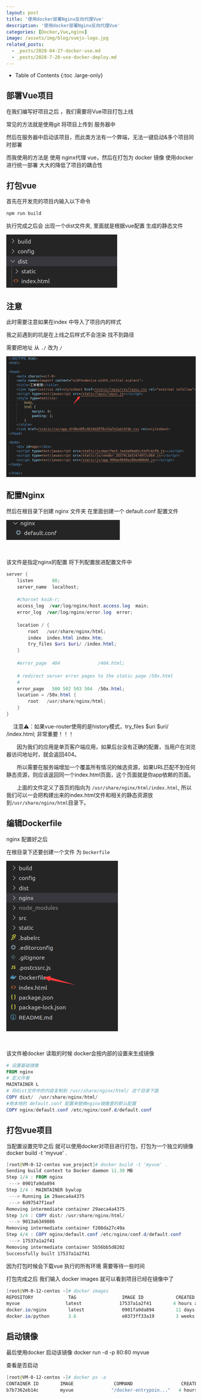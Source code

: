 ```yaml
---
layout: post
title: '使用docker部署Nginx反向代理Vue'
description: '使用docker部署Nginx反向代理Vue'
categories: [Docker,Vue,nginx]
image: /assets/img/blog/vuejs-logo.jpg
related_posts:
  - _posts/2020-04-27-docker-use.md
  - _posts/2020-7-20-use-docker-deploy.md
---
```

- Table of Contents
{:toc .large-only}

## 部署Vue项目
在我们编写好项目之后 ，我们需要将Vue项目打包上线

常见的方法就是使用git 将项目上传到 服务器中 

然后在服务器中启动该项目，而此类方法有一个弊端，无法一键启动&多个项目同时部署 

而我使用的方法是 使用 nginx代理 vue，然后在打包为 docker 镜像 
使用docker进行统一部署 大大的降低了项目的耦合性 

## 打包vue 
首先在开发完的项目内输入以下命令

```powershell 
npm run build
```

执行完成之后会 出现一个dist文件夹, 里面就是根据vue配置 生成的静态文件 

![dist](/assets/img/vuebuild/dist.png)

## 注意

此时需要注意如果在index 中导入了项目内的样式

我之前遇到的坑是在上线之后样式不会渲染 找不到路径

需要把地址 从 ``./`` 改为 ``/``

![更改css 路径](/assets/img/vuebuild/change_css_path.png)

## 配置Nginx

然后在根目录下创建 nginx 文件夹 
在里面创建一个 default.conf 配置文件 

![创建nginx文件夹](/assets/img/vuebuild/create_nginx_folder.png)

<br>

该文件是指定nginx的配置 
将下列配置放进配置文件中

```powershell
server {
    listen       80;
    server_name  localhost;

    #charset koi8-r;
    access_log  /var/log/nginx/host.access.log  main;
    error_log  /var/log/nginx/error.log  error;

    location / {
        root   /usr/share/nginx/html;
        index  index.html index.htm;
        try_files $uri $uri/ /index.html;
    }

    #error_page  404              /404.html;

    # redirect server error pages to the static page /50x.html
    #
    error_page   500 502 503 504  /50x.html;
    location = /50x.html {
        root   /usr/share/nginx/html;
    }
}
```

　 注意⚠️：如果vue-router使用的是history模式，try_files $uri $uri/ /index.html; 非常重要！！！

　　因为我们的应用是单页客户端应用，如果后台没有正确的配置，当用户在浏览器访问地址时，就会返回404。

　　所以需要在服务端增加一个覆盖所有情况的候选资源，如果URL匹配不到任何静态资源，则应该返回同一个index.html页面，这个页面就是你app依赖的页面。

　　上面的文件定义了首页的指向为 `/usr/share/nginx/html/index.html`, 所以我们可以一会把构建出来的index.html文件和相关的静态资源放到`/usr/share/nginx/html`目录下。


## 编辑Dockerfile
nginx 配置好之后 

在根目录下还要创建一个文件 为 ``Dockerfile``

![创建dockerfile](/assets/img/vuebuild/create_dockerfile.png)

<br>

该文件被docker 读取的时候 docker会按内部的设置来生成镜像

```powershell
# 设置基础镜像
FROM nginx
# 定义作者
MAINTAINER L
# 将dist文件中的内容复制到 /usr/share/nginx/html/ 这个目录下面
COPY dist/  /usr/share/nginx/html/
#用本地的 default.conf 配置来替换nginx镜像里的默认配置
COPY nginx/default.conf /etc/nginx/conf.d/default.conf
```
## 打包vue项目
当配置设置完毕之后 
就可以使用docker对项目进行打包，打包为一个独立的镜像 
docker build -t 'myvue' .

```powershell
[root@VM-0-12-centos vue_project]# docker build -t 'myvue' .
Sending build context to Docker daemon 11.39 MB
Step 1/4 : FROM nginx
 ---> 0901fa9da894
Step 2/4 : MAINTAINER bywlop
 ---> Running in 29aeca4a4375
 ---> 6d97547f1eaf
Removing intermediate container 29aeca4a4375
Step 3/4 : COPY dist/ /usr/share/nginx/html/
 ---> 9013a6349886
Removing intermediate container f208da27c49a
Step 4/4 : COPY nginx/default.conf /etc/nginx/conf.d/default.conf
 ---> 17537a1a2f41
Removing intermediate container 5b56bb5d8202
Successfully built 17537a1a2f41
```

因为打包时候会下载vue 执行的所有环境
需要等待一些时间 

打包完成之后 
我们输入 docker images 就可以看到项目已经在镜像中了 

```powershell
[root@VM-0-12-centos ~]# docker images 
REPOSITORY             TAG                 IMAGE ID            CREATED             SIZE
myvue                 latest              17537a1a2f41        4 hours ago         139 MB
docker.io/nginx        latest              0901fa9da894        11 days ago         132 MB
docker.io/python       3.6                 e0373ff33a19        3 weeks ago         914 MB
```
## 启动镜像
最后使用docker 启动该镜像 
docker run -d -p 80:80 myvue 

查看是否启动

```powershell
[root@VM-0-12-centos ~]# docker ps -a
CONTAINER ID        IMAGE               COMMAND                  CREATED             STATUS              PORTS                   
b7b7362eb14c        myvue              "/docker-entrypoin..."   4 hours ago         Up 4 hours          0.0.0.0:80->80/tcp       

```

